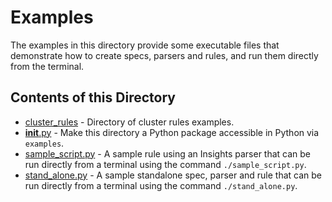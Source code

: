 # Examples

The examples in this directory provide some executable files that
demonstrate how to create specs, parsers and rules, and run them
directly from the terminal.

## Contents of this Directory

* [cluster_rules](./cluster_rules) - Directory of cluster rules examples.
* [__init__.py](./__init__.py) - Make this directory a Python package
  accessible in Python via `examples`.
* [sample_script.py](./sample_script.py) - A sample rule using an Insights
  parser that can be run directly from a terminal using the command
  `./sample_script.py`.
* [stand_alone.py](./stand_alone.py) - A sample standalone spec, parser
  and rule that can be run directly from a terminal using the command
  `./stand_alone.py`.
